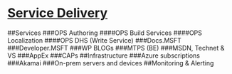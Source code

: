 # [Service Delivery](index.md)
##Services
###OPS Authoring
####OPS Build Services
####OPS Localization
####OPS DHS (Write Service)
###Docs.MSFT
###Developer.MSFT
###WP BLOGs
###MTPS (BE)
###MSDN, Technet & VS
###AppEx
###CAPs
##Infrastructure
###Azure subscriptions
###Akamai
###On-prem servers and devices
##Monitoring & Alerting

